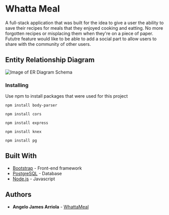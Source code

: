 # Whatta Meal

A full-stack application that was built for the idea to give a user the ability to save their recipes for meals that they enjoyed cooking and eatting. No more forgotten recipes or misplacing them when they're on a piece of paper. Fututre feature would like to be able to add a social part to allow users to share with the community of other users.

## Entity Relationship Diagram

![Image of ER Diagram Schema](https://snag.gy/Jr9pbD.jpg)

### Installing

Use npm to install packages that were used for this project

```
npm install body-parser
```
```
npm install cors
```
```
npm install express
```
```
npm install knex
```
```
npm install pg
```

## Built With

* [Bootstrap](https://getbootstrap.com/) - Front-end framework
* [PostgreSQL](https://www.postgresql.org/) - Database
* [Node.js](https://nodejs.org/en/) - Javascript

## Authors

* **Angelo James Arriola** - [WhattaMeal](https://github.com/angelo-james/whatta-meal-backend)
